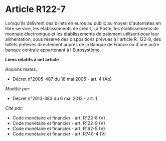 # Article R122-7

Lorsqu'ils délivrent des billets en euros au public au moyen d'automates en libre service, les établissements de crédit, La
Poste, les établissements de monnaie électronique et les établissements de paiement utilisent pour leur alimentation, sous
réserve des dispositions prévues à l'article R. 122-8, des billets prélevés directement auprès de la Banque de France ou
d'une autre banque centrale appartenant à l'Eurosystème.

**Liens relatifs à cet article**

_Anciens textes_:

  - Décret n°2005-487 du 18 mai 2005 - art. 4 (Ab)

_Modifié par_:

  - Décret n°2013-383 du 6 mai 2013 - art. 1

_Cité par_:

  - Code monétaire et financier - art. R122-8 (V)
  - Code monétaire et financier - art. R122-9 (V)
  - Code monétaire et financier - art. R162-5 (V)
  - Code monétaire et financier - art. R740-4 (V)
